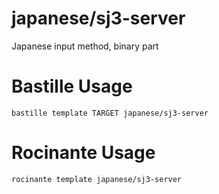 # japanese/sj3-server
Japanese input method, binary part


# Bastille Usage
```shell
bastille template TARGET japanese/sj3-server
```

# Rocinante Usage
```shell
rocinante template japanese/sj3-server
```
